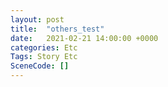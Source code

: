 ```yaml
---
layout: post
title:  "others_test"
date:   2021-02-21 14:00:00 +0000
categories: Etc
Tags: Story Etc
SceneCode: []
---
```

